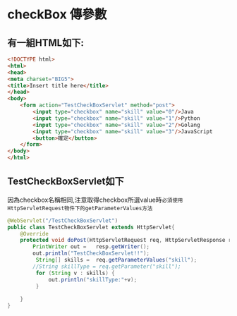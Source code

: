 # checkBox 傳參數
## 有一組HTML如下:
```html
<!DOCTYPE html>
<html>
<head>
<meta charset="BIG5">
<title>Insert title here</title>
</head>
<body>
	<form action="TestCheckBoxServlet" method="post">
		<input type="checkbox" name="skill" value="0"/>Java
		<input type="checkbox" name="skill" value="1"/>Python
		<input type="checkbox" name="skill" value="2"/>Golang
		<input type="checkbox" name="skill" value="3"/>JavaScript
		<button>確定</button>
	</form>
</body>
</html>
```

## TestCheckBoxServlet如下
因為checkbox名稱相同,注意取得checkbox所選value時`必須使用HttpServletRequest物件下的getParameterValues方法`
```java
@WebServlet("/TestCheckBoxServlet")
public class TestCheckBoxServlet extends HttpServlet{
	@Override
	protected void doPost(HttpServletRequest req, HttpServletResponse resp) throws ServletException, IOException {
		PrintWriter out =   resp.getWriter();
		out.println("TestCheckBoxServlet!!");
		 String[] skills =  req.getParameterValues("skill");
		//String skillType = req.getParameter("skill");
		 for (String v : skills) {
			 out.println("skillType:"+v);
		 }
		
	}
}

```
